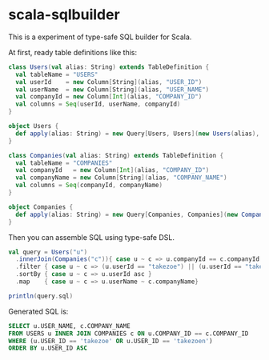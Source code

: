 # scala-sqlbuilder

This is a experiment of type-safe SQL builder for Scala.

At first, ready table definitions like this:

```scala
class Users(val alias: String) extends TableDefinition {
  val tableName = "USERS"
  val userId    = new Column[String](alias, "USER_ID")
  val userName  = new Column[String](alias, "USER_NAME")
  val companyId = new Column[Int](alias, "COMPANY_ID")
  val columns = Seq(userId, userName, companyId)
}

object Users {
  def apply(alias: String) = new Query[Users, Users](new Users(alias), new Users(alias))
}

class Companies(val alias: String) extends TableDefinition {
  val tableName = "COMPANIES"
  val companyId   = new Column[Int](alias, "COMPANY_ID")
  val companyName = new Column[String](alias, "COMPANY_NAME")
  val columns = Seq(companyId, companyName)
}

object Companies {
  def apply(alias: String) = new Query[Companies, Companies](new Companies(alias), new Companies(alias))
}
```

Then you can assemble SQL using type-safe DSL.

```scala
val query = Users("u")
  .innerJoin(Companies("c")){ case u ~ c => u.companyId == c.companyId }
  .filter { case u ~ c => (u.userId == "takezoe") || (u.userId == "takezoen") }
  .sortBy { case u ~ c => u.userId asc }
  .map    { case u ~ c => u.userName ~ c.companyName}

println(query.sql)
```

Generated SQL is:

```sql
SELECT u.USER_NAME, c.COMPANY_NAME 
FROM USERS u INNER JOIN COMPANIES c ON u.COMPANY_ID == c.COMPANY_ID
WHERE (u.USER_ID == 'takezoe' OR u.USER_ID == 'takezoen') 
ORDER BY u.USER_ID ASC
```
